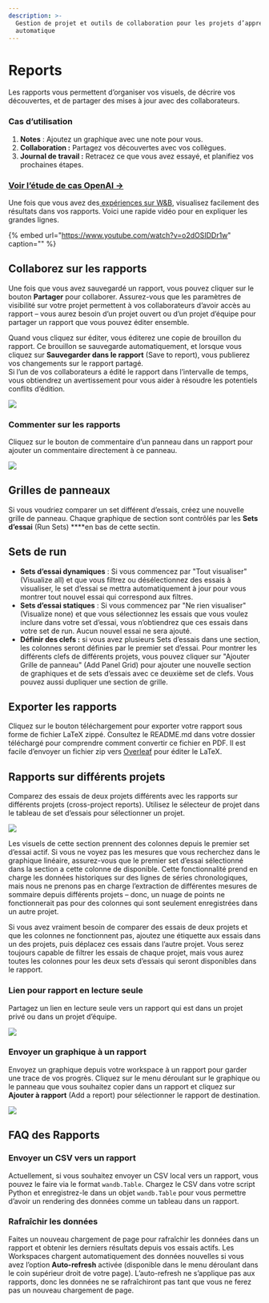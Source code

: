 ```yaml
---
description: >-
  Gestion de projet et outils de collaboration pour les projets d’apprentissage
  automatique
---
```


# Reports

Les rapports vous permettent d’organiser vos visuels, de décrire vos découvertes, et de partager des mises à jour avec des collaborateurs.

### Cas d’utilisation

1.  **Notes** : Ajoutez un graphique avec une note pour vous.
2. **Collaboration :** Partagez vos découvertes avec vos collègues.
3. **Journal de travail :** Retracez ce que vous avez essayé, et planifiez vos prochaines étapes.

###  ​[Voir l’étude de cas OpenAI →](https://bit.ly/wandb-learning-dexterity)​

Une fois que vous avez des[ expériences sur W&B](https://app.gitbook.com/@weights-and-biases/s/docs/~/drafts/-MSS0wIG8p8DoTkCvnaD/v/francais/quickstart), visualisez facilement des résultats dans vos rapports. Voici une rapide vidéo pour en expliquer les grandes lignes.

{% embed url="https://www.youtube.com/watch?v=o2dOSIDDr1w" caption="" %}

## Collaborez sur les rapports

Une fois que vous avez sauvegardé un rapport, vous pouvez cliquer sur le bouton **Partager** pour collaborer. Assurez-vous que les paramètres de visibilité sur votre projet permettent à vos collaborateurs d’avoir accès au rapport – vous aurez besoin d’un projet ouvert ou d’un projet d’équipe pour partager un rapport que vous pouvez éditer ensemble.

 Quand vous cliquez sur éditer, vous éditerez une copie de brouillon du rapport. Ce brouillon se sauvegarde automatiquement, et lorsque vous cliquez sur **Sauvegarder dans le rapport** \(Save to report\), vous publierez vos changements sur le rapport partagé.  
Si l’un de vos collaborateurs a édité le rapport dans l’intervalle de temps, vous obtiendrez un avertissement pour vous aider à résoudre les potentiels conflits d’édition.

![](.gitbook/assets/collaborative-reports.gif)



### Commenter sur les rapports

Cliquez sur le bouton de commentaire d’un panneau dans un rapport pour ajouter un commentaire directement à ce panneau.

![](.gitbook/assets/demo-comment-on-panels-in-reports.gif)

## Grilles de panneaux

 Si vous voudriez comparer un set différent d’essais, créez une nouvelle grille de panneau. Chaque graphique de section sont contrôlés par les **Sets d’essai** \(Run Sets\) ****en bas de cette sectin.

## Sets de run

*  **Sets d’essai dynamiques** : Si vous commencez par "Tout visualiser" \(Visualize all\) et que vous filtrez ou désélectionnez des essais à visualiser, le set d’essai se mettra automatiquement à jour pour vous montrer tout nouvel essai qui correspond aux filtres.
* **Sets d’essai statiques** : Si vous commencez par "Ne rien visualiser" \(Visualize none\) et que vous sélectionnez les essais que vous voulez inclure dans votre set d’essai, vous n’obtiendrez que ces essais dans votre set de run. Aucun nouvel essai ne sera ajouté.
* **Définir des clefs :** si vous avez plusieurs Sets d’essais dans une section, les colonnes seront définies par le premier set d’essai. Pour montrer les différents clefs de différents projets, vous pouvez cliquer sur "Ajouter Grille de panneau" \(Add Panel Grid\) pour ajouter une nouvelle section de graphiques et de sets d’essais avec ce deuxième set de clefs. Vous pouvez aussi dupliquer une section de grille.

## Exporter les rapports

Cliquez sur le bouton téléchargement pour exporter votre rapport sous forme de fichier LaTeX zippé. Consultez le README.md dans votre dossier téléchargé pour comprendre comment convertir ce fichier en PDF. Il est facile d’envoyer un fichier zip vers [Overleaf](https://www.overleaf.com/) pour éditer le LaTeX.

## Rapports sur différents projets

Comparez des essais de deux projets différents avec les rapports sur différents projets \(cross-project reports\). Utilisez le sélecteur de projet dans le tableau de set d’essais pour sélectionner un projet.

![](.gitbook/assets/how-to-pick-a-different-project-to-draw-runs-from.gif)

Les visuels de cette section prennent des colonnes depuis le premier set d’essai actif. Si vous ne voyez pas les mesures que vous recherchez dans le graphique linéaire, assurez-vous que le premier set d’essai sélectionné dans la section a cette colonne de disponible. Cette fonctionnalité prend en charge les données historiques sur des lignes de séries chronologiques, mais nous ne prenons pas en charge l’extraction de différentes mesures de sommaire depuis différents projets – donc, un nuage de points ne fonctionnerait pas pour des colonnes qui sont seulement enregistrées dans un autre projet.

Si vous avez vraiment besoin de comparer des essais de deux projets et que les colonnes ne fonctionnent pas, ajoutez une étiquette aux essais dans un des projets, puis déplacez ces essais dans l’autre projet. Vous serez toujours capable de filtrer les essais de chaque projet, mais vous aurez toutes les colonnes pour les deux sets d’essais qui seront disponibles dans le rapport.

### Lien pour rapport en lecture seule

 Partagez un lien en lecture seule vers un rapport qui est dans un projet privé ou dans un projet d’équipe.

![](.gitbook/assets/share-view-only-link.gif)

###  Envoyer un graphique à un rapport

Envoyez un graphique depuis votre workspace à un rapport pour garder une trace de vos progrès. Cliquez sur le menu déroulant sur le graphique ou le panneau que vous souhaitez copier dans un rapport et cliquez sur **Ajouter à rapport** \(Add a report\) pour sélectionner le rapport de destination.

![](.gitbook/assets/demo-export-to-existing-report%20%281%29%20%282%29%20%283%29%20%281%29.gif)

##  FAQ des Rapports

### Envoyer un CSV vers un rapport

 Actuellement, si vous souhaitez envoyer un CSV local vers un rapport, vous pouvez le faire via le format `wandb.Table`. Chargez le CSV dans votre script Python et enregistrez-le dans un objet `wandb.Table` pour vous permettre d’avoir un rendering des données comme un tableau dans un rapport.

###  Rafraîchir les données

 Faites un nouveau chargement de page pour rafraîchir les données dans un rapport et obtenir les derniers résultats depuis vos essais actifs. Les Workspaces chargent automatiquement des données nouvelles si vous avez l’option **Auto-refresh** activée \(disponible dans le menu déroulant dans le coin supérieur droit de votre page\). L’auto-refresh ne s’applique pas aux rapports, donc les données ne se rafraîchiront pas tant que vous ne ferez pas un nouveau chargement de page.


